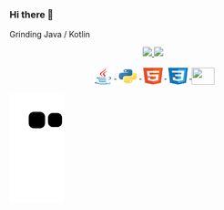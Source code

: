 ### Hi there 🚀

Grinding Java / Kotlin

<div align="center">
  <a href="https://github.com/LoxiasMegalos">
  <div display="flex">
    <img height="150em" src="https://github-readme-stats2-nu.vercel.app/api?username=LoxiasMegalos&show_icons=true&theme=highcontrast&include_all_commits=true&count_private=true"/>
    <img height="150em"  src="https://github-readme-stats2-nu.vercel.app/api/top-langs/?username=LoxiasMegalos&layout=compact&langs_count=7&theme=highcontrast"/>
  </div>
</div>

  
<div align="center" style="display: inline_block"><br>
  <img align="center" height="30" width="40" src="https://raw.githubusercontent.com/devicons/devicon/master/icons/java/java-original.svg">
  <img align="center" height="30" width="40" src="https://raw.githubusercontent.com/devicons/devicon/master/icons/python/python-original.svg">  
  <img align="center" height="30" width="40" src="https://raw.githubusercontent.com/devicons/devicon/master/icons/html5/html5-original.svg">
  <img align="center" height="30" width="40" src="https://raw.githubusercontent.com/devicons/devicon/master/icons/css3/css3-original.svg">
  <img align="center" height="30" width="40" src="https://cdn.jsdelivr.net/gh/devicons/devicon/icons/kotlin/kotlin-original.svg"> 
</div>


![snake gif](https://github.com/LoxiasMegalos/LoxiasMegalos/blob/output/github-contribution-grid-snake.svg)



